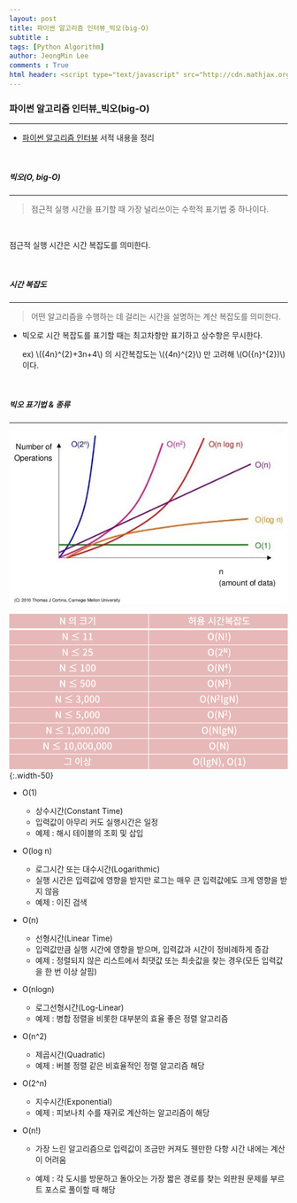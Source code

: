 ```yaml
---
layout: post
title: 파이썬 알고리즘 인터뷰_빅오(big-O)
subtitle : 
tags: [Python Algorithm]
author: JeongMin Lee
comments : True
html header: <script type="text/javascript" src="http://cdn.mathjax.org/mathjax/latest/MathJax.js?config=TeX-AMS-MML_HTMLorMML"></script>
---
```


### 파이썬 알고리즘 인터뷰_빅오(big-O)

------



* [파이썬 알고리즘 인터뷰](https://book.naver.com/bookdb/book_detail.nhn?bid=16406247) 서적 내용을 정리

<br/>

##### 빅오(O, big-O)

------

>  점근적 실행 시간을 표기할 때 가장 널리쓰이는 수학적 표기법 중 하나이다.

<br/>

점근적 실행 시간은 시간 복잡도를 의미한다.

<br/>

##### 시간 복잡도

-------

> 어떤 알고리즘을 수행하는 데 걸리는 시간을 설명하는 계산 복잡도를 의미한다.

* 빅오로 시간 복잡도를 표기할 때는 최고차항만 표기하고 상수항은 무시한다.

  ex)  \\({4n}^{2}+3n+4\\) 의 시간복잡도는 \\({4n}^{2}\\) 만 고려해 \\(O\({n}^{2})\\)이다.

  <br/>

##### 빅오 표기법 & 종류

------

![big_O](../assets/img/big_O.jpg)

![big_O_n](../assets/img/bigO_n.png){:.width-50}

* O(1)
  * 상수시간(Constant Time)
  * 입력값이 아무리 커도 실행시간은 일정
  * 예제 : 해시 테이블의 조회 및 삽입

* O(log n)

  * 로그시간 또는 대수시간(Logarithmic)
  * 실행 시간은 입력값에 영향을 받지만 로그는 매우 큰 입력값에도 크게 영향을 받지 않음
  * 예제 : 이진 검색

* O(n)

  * 선형시간(Linear Time)
  * 입력값만큼 실행 시간에 영향을 받으며, 입력값과 시간이 정비례하게 증감
  * 예제 : 정렬되지 않은 리스트에서 최댓값 또는 최솟값을 찾는 경우(모든  입력값을 한 번 이상 살핌)

* O(nlogn)

  * 로그선형시간(Log-Linear)
  * 예제 : 병합 정렬을 비롯한 대부분의 효율 좋은 정렬 알고리즘

* O(n^2)

  * 제곱시간(Quadratic)
  * 예제 : 버블 정렬 같은 비효율적인 정렬 알고리즘 해당

* O(2^n)

  * 지수시간(Exponential)
  * 예제 : 피보나치 수를 재귀로 계산하는 알고리즘이 해당

* O(n!)

  * 가장 느린 알고리즘으로 입력값이 조금만 커져도 웬만한 다항 시간 내에는 계산이 어려움

  * 예제 : 각 도시를 방문하고 돌아오는 가장 짧은 경로를 찾는 외판원 문제를 부르트 포스로 풀이할 때 해당

    